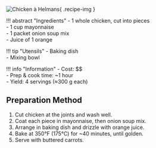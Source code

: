 ![Chicken à Helmans](../images/chicken-helmans.jpg){ .recipe-img }

!!! abstract "Ingredients"
    - 1 whole chicken, cut into pieces  
    - 1 cup mayonnaise  
    - 1 packet onion soup mix  
    - Juice of 1 orange  

!!! tip "Utensils"
    - Baking dish  
    - Mixing bowl  

!!! info "Information"
    - Cost: $$  
    - Prep & cook time: ~1 hour  
    - Yield: 4 servings (≈300 g each)  

## Preparation Method

1. Cut chicken at the joints and wash well.  
2. Coat each piece in mayonnaise, then onion soup mix.  
3. Arrange in baking dish and drizzle with orange juice.  
4. Bake at 350°F (175°C) for ~40 minutes, until golden.  
5. Serve with buttered carrots.  
